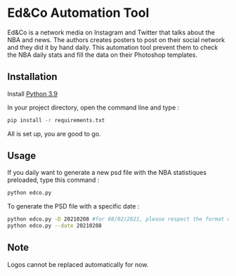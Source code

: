 # Ed&Co Automation Tool

Ed&Co is a network media on Instagram and Twitter that talks about the NBA and news. The authors creates posters to post on their social network and they did it by hand daily. This automation tool prevent them to check the NBA daily stats and fill the data on their Photoshop templates.

## Installation

Install [Python 3.9](https://www.python.org/downloads/release/python-390/)

In your project directory, open the command line and type :

```bash
pip install -r requirements.txt
```

All is set up, you are good to go.

## Usage

If you daily want to generate a new psd file with the NBA statistiques preloaded, type this command :

```bash
python edco.py
```

To generate the PSD file with a specific date :

```bash
python edco.py -D 20210208 #for 08/02/2021, please respect the format of 8 digits
python edco.py --date 20210208
```

## Note

Logos cannot be replaced automatically for now.
